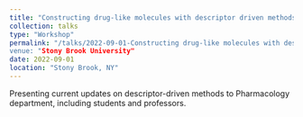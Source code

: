 ```yaml
---
title: "Constructing drug-like molecules with descriptor driven methods"
collection: talks
type: "Workshop"
permalink: "/talks/2022-09-01-Constructing drug-like molecules with descriptor driven methods. 
venue: "Stony Brook University"
date: 2022-09-01
location: "Stony Brook, NY"
---
```


Presenting current updates on descriptor-driven methods to Pharmacology department, including students and professors. 
